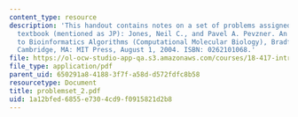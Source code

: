 ```yaml
---
content_type: resource
description: 'This handout contains notes on a set of problems assigned from the course
  textbook (mentioned as JP): Jones, Neil C., and Pavel A. Pevzner. An Introduction
  to Bioinformatics Algorithms (Computational Molecular Biology), Bradford Books.
  Cambridge, MA: MIT Press, August 1, 2004. ISBN: 0262101068.'
file: https://ol-ocw-studio-app-qa.s3.amazonaws.com/courses/18-417-introduction-to-computational-molecular-biology-fall-2004/1a12bfed6855e7304cd9f0915821d2b8_problemset_2.pdf
file_type: application/pdf
parent_uid: 650291a8-4188-3f7f-a58d-d572fdfc8b58
resourcetype: Document
title: problemset_2.pdf
uid: 1a12bfed-6855-e730-4cd9-f0915821d2b8
---
```

